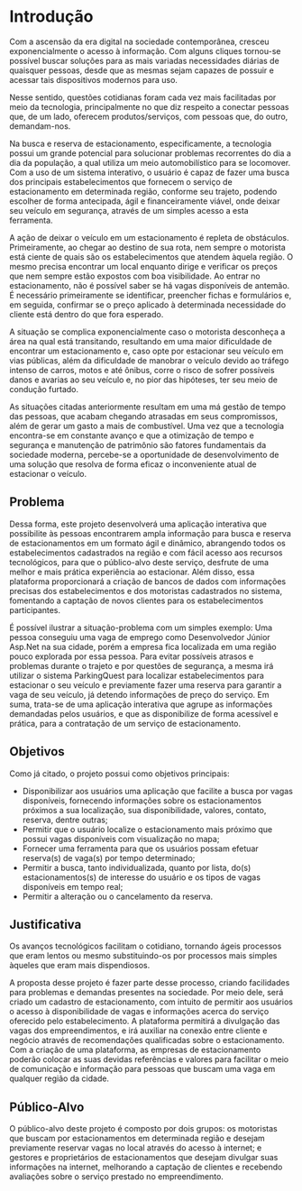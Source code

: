# Introdução

Com a ascensão da era digital na sociedade contemporânea, cresceu exponencialmente o acesso à informação. Com alguns cliques tornou-se possível buscar soluções para as mais variadas necessidades diárias de quaisquer pessoas, desde que as mesmas sejam capazes de possuir e acessar tais dispositivos modernos para uso.

Nesse sentido, questões cotidianas foram cada vez mais facilitadas por meio da tecnologia, principalmente no que diz respeito a conectar pessoas que, de um lado, oferecem produtos/serviços, com pessoas que, do outro, demandam-nos. 

Na busca e reserva de estacionamento, especificamente, a tecnologia possui um grande potencial para solucionar problemas recorrentes do dia a dia da população, a qual utiliza um meio automobilístico para se locomover. Com a uso de um sistema interativo, o usuário é capaz de fazer uma busca dos principais estabelecimentos que fornecem o serviço de estacionamento em determinada região, conforme seu trajeto, podendo escolher de forma antecipada, ágil e financeiramente viável, onde deixar seu veículo em segurança, através de um simples acesso a esta ferramenta.

A ação de deixar o veículo em um estacionamento é repleta de obstáculos. Primeiramente, ao chegar ao destino de sua rota, nem sempre o motorista está ciente de quais são os estabelecimentos que atendem àquela região. O mesmo precisa encontrar um local enquanto dirige e verificar os preços que nem sempre estão expostos com boa visibilidade. Ao entrar no estacionamento, não é possível saber se há vagas disponíveis de antemão. É necessário primeiramente se identificar, preencher fichas e formulários e, em seguida, confirmar se o preço aplicado à determinada necessidade do cliente está dentro do que fora esperado. 

A situação se complica exponencialmente caso o motorista desconheça a área na qual está transitando, resultando em uma maior dificuldade de encontrar um estacionamento e, caso opte por estacionar seu veículo em vias públicas, além da dificuldade de manobrar o veículo devido ao tráfego intenso de carros, motos e até ônibus, corre o risco de sofrer possíveis danos e avarias ao seu veículo e, no pior das hipóteses, ter seu meio de condução furtado. 

As situações citadas anteriormente resultam em uma má gestão de tempo das pessoas, que acabam chegando atrasadas em seus compromissos, além de gerar um gasto a mais de combustível. Uma vez que a tecnologia encontra-se em constante avanço e que a otimização de tempo e segurança e manutenção de patrimônio são fatores fundamentais da sociedade moderna, percebe-se a oportunidade de desenvolvimento de uma solução que resolva de forma eficaz o inconveniente atual de estacionar o veículo.


## Problema

Dessa forma, este projeto desenvolverá uma aplicação interativa que possibilite às pessoas encontrarem ampla informação para busca e reserva de estacionamentos em um formato ágil e dinâmico, abrangendo todos os estabelecimentos cadastrados na região e com fácil acesso aos recursos tecnológicos, para que o público-alvo deste serviço, desfrute de uma melhor e mais prática experiência ao estacionar. Além disso, essa plataforma proporcionará a criação de bancos de dados com informações precisas dos estabelecimentos e dos motoristas cadastrados no sistema, fomentando a captação de novos clientes para os estabelecimentos participantes.

É possível ilustrar a situação-problema com um simples exemplo: Uma pessoa conseguiu uma vaga de emprego como Desenvolvedor Júnior Asp.Net na sua cidade, porém a empresa fica localizada em uma região pouco explorada por essa pessoa. Para evitar possíveis atrasos e problemas durante o trajeto e por questões de segurança, a mesma irá utilizar o sistema ParkingQuest para localizar estabelecimentos para estacionar o seu veículo e previamente fazer uma reserva para garantir a vaga de seu veículo, já detendo informações de preço do serviço. 
Em suma, trata-se de uma aplicação interativa que agrupe as informações demandadas pelos usuários, e que as disponibilize de forma acessível e prática, para a contratação de um serviço de estacionamento.


## Objetivos

Como já citado, o projeto possui como objetivos principais:

* Disponibilizar aos usuários uma aplicação que facilite a busca por vagas disponíveis, fornecendo informações sobre os estacionamentos próximos a sua localização, sua disponibilidade, valores, contato, reserva, dentre outras;
* Permitir que o usuário localize o estacionamento mais próximo que possui vagas disponíveis com visualização no mapa;
* Fornecer uma ferramenta para que os usuários possam efetuar reserva(s) de vaga(s) por tempo determinado;
* Permitir a busca, tanto individualizada, quanto por lista, do(s) estacionamentos(s) de interesse do usuário e os tipos de vagas disponíveis em tempo real;
* Permitir a alteração ou o cancelamento da reserva.


## Justificativa

Os avanços tecnológicos facilitam o cotidiano, tornando ágeis processos que eram lentos ou mesmo substituindo-os por processos mais simples àqueles que eram mais dispendiosos.

A proposta desse projeto é fazer parte desse processo, criando facilidades para problemas e demandas presentes na sociedade. Por meio dele, será criado um cadastro de estacionamento, com intuito de permitir aos usuários o acesso à disponibilidade de vagas e informações acerca do serviço oferecido pelo estabelecimento. A plataforma permitirá a divulgação das vagas dos empreendimentos, e irá auxiliar na conexão entre cliente e negócio através de recomendações qualificadas sobre o estacionamento. Com a criação de uma plataforma, as empresas de estacionamento poderão colocar as suas devidas referências e valores para facilitar o meio de comunicação e informação para pessoas que buscam uma vaga em qualquer região da cidade. 


## Público-Alvo

O público-alvo deste projeto é composto por dois grupos: os motoristas que buscam por estacionamentos em determinada região e desejam previamente reservar vagas no local através do acesso à internet; e gestores e proprietários de estacionamentos que desejam divulgar suas informações na internet, melhorando a captação de clientes e recebendo avaliações sobre o serviço prestado no empreendimento. 
